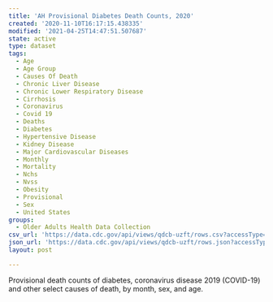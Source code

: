```yaml
---
title: 'AH Provisional Diabetes Death Counts, 2020'
created: '2020-11-10T16:17:15.438335'
modified: '2021-04-25T14:47:51.507687'
state: active
type: dataset
tags:
  - Age
  - Age Group
  - Causes Of Death
  - Chronic Liver Disease
  - Chronic Lower Respiratory Disease
  - Cirrhosis
  - Coronavirus
  - Covid 19
  - Deaths
  - Diabetes
  - Hypertensive Disease
  - Kidney Disease
  - Major Cardiovascular Diseases
  - Monthly
  - Mortality
  - Nchs
  - Nvss
  - Obesity
  - Provisional
  - Sex
  - United States
groups:
  - Older Adults Health Data Collection
csv_url: 'https://data.cdc.gov/api/views/qdcb-uzft/rows.csv?accessType=DOWNLOAD'
json_url: 'https://data.cdc.gov/api/views/qdcb-uzft/rows.json?accessType=DOWNLOAD'
layout: post

---
```

Provisional death counts of diabetes, coronavirus disease 2019 (COVID-19) and other select causes of death, by month, sex, and age.
